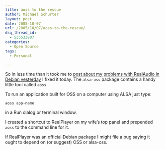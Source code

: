 ```yaml
---
title: aoss to the rescue
author: Michael Schurter
layout: post
date: 2005-10-07
url: /2005/10/07/aoss-to-the-rescue/
dsq_thread_id:
  - 535533807
categories:
  - Open Source
tags:
  - Personal

---
```

So in less time than it took me to [post about my problems with RealAudio in Debian yesterday][1] I fixed it today. The `alsa-oss` package contains a handy little tool called `aoss`.

To run an application built for OSS on a computer using ALSA just type:
  
`aoss app-name`
  
in a Run dialog or terminal window.

I created a shortcut to RealPlayer on my wife&#8217;s top panel and prepended `aoss` to the command line for it.

If RealPlayer was an official Debian package I might file a bug saying it ought to depend on (or suggest) OSS or alsa-oss.

 [1]: http://blogs.synthesyssolutions.com/michael/2005/10/07/real-audio-in-debian/